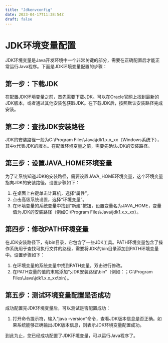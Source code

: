 ```yaml
---
title: "Jdkenvconfig"
date: 2023-04-17T11:38:54Z
draft: false    
---
```

# JDK环境变量配置

JDK环境变量是Java开发环境中一个非常关键的部分，需要在正确配置后才能正常运行Java程序。下面是JDK环境变量配置的步骤：

## 第一步：下载JDK

在配置JDK环境变量之前，首先需要下载JDK。可以在Oracle官网上找到最新的JDK版本，或者通过其他安装包获取JDK。在下载JDK后，按照默认安装路径完成安装。

## 第二步：查找JDK安装路径

JDK的安装路径一般为C:\Program Files\Java\jdk1.x.x_xx（Windows系统下），其中x代表JDK的版本。在配置环境变量之前，需要先确认JDK的安装路径。

## 第三步：设置JAVA_HOME环境变量

为了让系统知道JDK的安装路径，需要设置JAVA_HOME环境变量，这个环境变量指向JDK的安装路径。设置步骤如下：

1. 在桌面上右键单击计算机，选择“属性”。
2. 点击高级系统设置，选择“环境变量”。
3. 在环境变量的系统变量中找到“新建”按钮，设置变量名为JAVA_HOME，变量值为JDK的安装路径（例如C:\Program Files\Java\jdk1.x.x_xx）。

## 第四步：修改PATH环境变量

在JDK安装路径下，有bin目录，它包含了一些JDK工具。PATH环境变量包含了操作系统用于查找可执行文件的路径，需要将JDK的bin目录添加到PATH环境变量中。设置步骤如下：

1. 在环境变量的系统变量中找到PATH变量，双击进行修改。
2. 在PATH变量的值的末尾添加“;JDK安装路径\bin”（例如：；C:\Program Files\Java\jdk1.x.x_xx\bin）。

## 第五步：测试环境变量配置是否成功

成功配置完JDK环境变量后，可以测试是否配置成功：

1. 打开命令提示符，输入“java -version”命令，查看JDK版本信息是否正确。如果系统能够正确输出JDK版本信息，则表示JDK环境变量配置成功。

到此为止，您已经成功配置了JDK环境变量，可以运行Java程序了。
